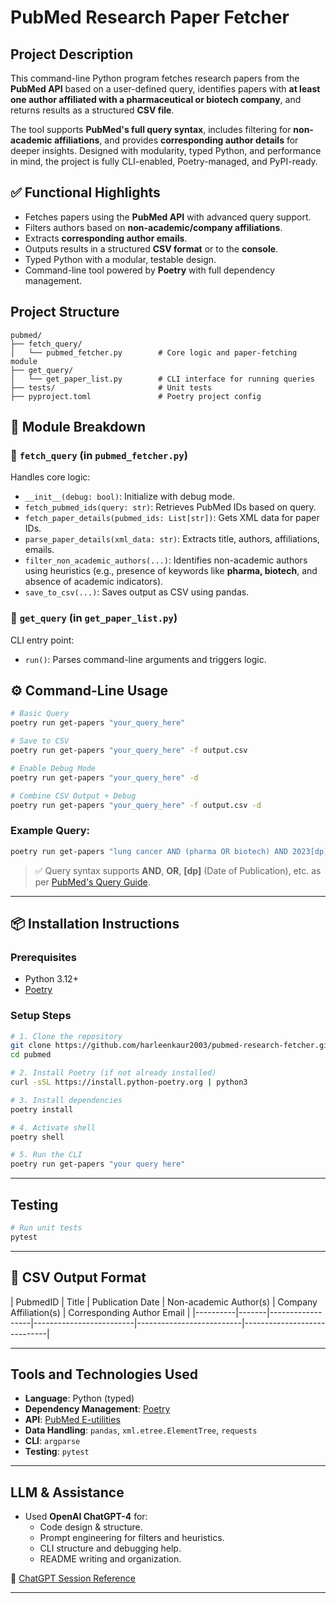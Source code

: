#  PubMed Research Paper Fetcher

##  Project Description

This command-line Python program fetches research papers from the **PubMed API** based on a user-defined query, identifies papers with **at least one author affiliated with a pharmaceutical or biotech company**, and returns results as a structured **CSV file**.

The tool supports **PubMed's full query syntax**, includes filtering for **non-academic affiliations**, and provides **corresponding author details** for deeper insights. Designed with modularity, typed Python, and performance in mind, the project is fully CLI-enabled, Poetry-managed, and PyPI-ready.


## ✅ Functional Highlights

-  Fetches papers using the **PubMed API** with advanced query support.
-  Filters authors based on **non-academic/company affiliations**.
-  Extracts **corresponding author emails**.
-  Outputs results in a structured **CSV format** or to the **console**.
-  Typed Python with a modular, testable design.
-  Command-line tool powered by **Poetry** with full dependency management.



##  Project Structure

```
pubmed/
├── fetch_query/
│   └── pubmed_fetcher.py        # Core logic and paper-fetching module
├── get_query/
│   └── get_paper_list.py        # CLI interface for running queries
├── tests/                       # Unit tests
├── pyproject.toml               # Poetry project config  

```



## 🧱 Module Breakdown

### 🔹 `fetch_query` (in `pubmed_fetcher.py`)
Handles core logic:
- `__init__(debug: bool)`: Initialize with debug mode.
- `fetch_pubmed_ids(query: str)`: Retrieves PubMed IDs based on query.
- `fetch_paper_details(pubmed_ids: List[str])`: Gets XML data for paper IDs.
- `parse_paper_details(xml_data: str)`: Extracts title, authors, affiliations, emails.
- `filter_non_academic_authors(...)`: Identifies non-academic authors using heuristics (e.g., presence of keywords like **pharma, biotech**, and absence of academic indicators).
- `save_to_csv(...)`: Saves output as CSV using pandas.

### 🔹 `get_query` (in `get_paper_list.py`)
CLI entry point:
- `run()`: Parses command-line arguments and triggers logic.


## ⚙️ Command-Line Usage

```bash
# Basic Query
poetry run get-papers "your_query_here"

# Save to CSV
poetry run get-papers "your_query_here" -f output.csv

# Enable Debug Mode
poetry run get-papers "your_query_here" -d

# Combine CSV Output + Debug
poetry run get-papers "your_query_here" -f output.csv -d
```

### Example Query:
```bash
poetry run get-papers "lung cancer AND (pharma OR biotech) AND 2023[dp]" -f results.csv -d
```

> ✅ Query syntax supports **AND**, **OR**, **[dp]** (Date of Publication), etc. as per [PubMed's Query Guide](https://www.ncbi.nlm.nih.gov/books/NBK25497/).

---

## 📦 Installation Instructions

### Prerequisites
- Python 3.12+
- [Poetry](https://python-poetry.org/docs/)

### Setup Steps

```bash
# 1. Clone the repository
git clone https://github.com/harleenkaur2003/pubmed-research-fetcher.git
cd pubmed

# 2. Install Poetry (if not already installed)
curl -sSL https://install.python-poetry.org | python3

# 3. Install dependencies
poetry install

# 4. Activate shell
poetry shell

# 5. Run the CLI
poetry run get-papers "your query here"
```

---

##  Testing

```bash
# Run unit tests
pytest
```

---

## 🧾 CSV Output Format

| PubmedID | Title | Publication Date | Non-academic Author(s) | Company Affiliation(s) | Corresponding Author
Email |
|----------|-------|------------------|-------------------------|--------------------------|-----------------------------|

---


##  Tools and Technologies Used

- **Language**: Python (typed)
- **Dependency Management**: [Poetry](https://python-poetry.org/)
- **API**: [PubMed E-utilities](https://www.ncbi.nlm.nih.gov/books/NBK25497/)
- **Data Handling**: `pandas`, `xml.etree.ElementTree`, `requests`
- **CLI**: `argparse`
- **Testing**: `pytest`

---

##  LLM & Assistance

- Used **OpenAI ChatGPT-4** for:
  - Code design & structure.
  - Prompt engineering for filters and heuristics.
  - CLI structure and debugging help.
  - README writing and organization.

🔗 [ChatGPT Session Reference](https://chatgpt.com/share/67f23a20-9714-8004-88b9-5d5e3348c19d)

---


